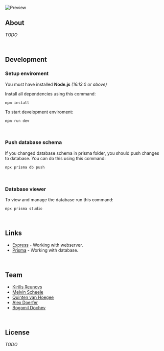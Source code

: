 ![Preview](https://raw.githubusercontent.com/SKC-Team11/SKCrime-Frontend/main/assets/preview.png)

## About
_TODO_

<br>

## Development
### Setup enviroment
You must have installed **Node.js** _(16.13.0 or above)_

Install all dependencies using this command:
```
npm install
```

To start development enviroment:
```
npm run dev
```

<br>

### Push database schema
If you changed database schema in prisma folder, you should push changes to database. You can do this using this command:
```
npx prisma db push
```

<br>

### Database viewer
To view and manage the database run this command:
```
npx prisma studio
```

<br>

## Links
* [Express](http://expressjs.com/en/starter/basic-routing.html) - Working with webserver.
* [Prisma](https://www.prisma.io/docs/getting-started/quickstart) - Working with database.

<br>

## Team

* [Kirills Reunovs](https://github.com/Kirlovon)
* [Melvin Scheele](https://github.com/TophatPigeonno)
* [Quinten van Hoegee](https://github.com/awqfrxx)
* [Alex Doerfer](https://github.com/AlexGit123)
* [Bogomil Dochev](https://github.com/BogomilDochev)

<br>

## License
_TODO_
